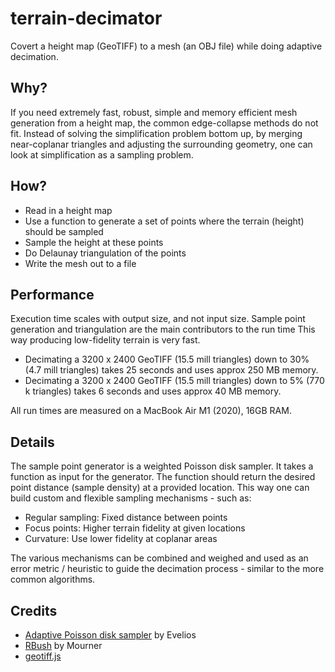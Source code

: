 # terrain-decimator
Covert a height map (GeoTIFF) to a mesh (an OBJ file) while doing adaptive decimation.

## Why?
If you need extremely fast, robust, simple and memory efficient mesh generation from a height map, the common edge-collapse methods do not fit.
Instead of solving the simplification problem bottom up, by merging near-coplanar triangles and adjusting the surrounding geometry, one can look at simplification as a sampling problem.

## How?

- Read in a height map
- Use a function to generate a set of points where the terrain (height) should be sampled
- Sample the height at these points
- Do Delaunay triangulation of the points
- Write the mesh out to a file

## Performance

Execution time scales with output size, and not input size. Sample point generation and triangulation are the main contributors to the run time This way producing low-fidelity terrain is very fast.

- Decimating a 3200 x 2400 GeoTIFF (15.5 mill triangles) down to 30% (4.7 mill triangles) takes 25 seconds and uses approx 250 MB memory.
- Decimating a 3200 x 2400 GeoTIFF (15.5 mill triangles) down to 5% (770 k triangles) takes 6 seconds and uses approx 40 MB memory.

All run times are measured on a MacBook Air M1 (2020), 16GB RAM.


## Details

The sample point generator is a weighted Poisson disk sampler. It takes a function as input for the generator. The function should return the desired point distance (sample density) at a provided location. This way one can build custom and flexible sampling mechanisms - such as:

- Regular sampling: Fixed distance between points
- Focus points: Higher terrain fidelity at given locations
- Curvature: Use lower fidelity at coplanar areas

The various mechanisms can be combined and weighed and used as an error metric / heuristic to guide the decimation process - similar to the more common algorithms. 

## Credits

- [Adaptive Poisson disk sampler](https://github.com/Evelios/adaptive-poisson-sampling) by Evelios
- [RBush](https://github.com/mourner/rbush) by Mourner
- [geotiff.js](https://github.com/geotiffjs/geotiff.js/)
